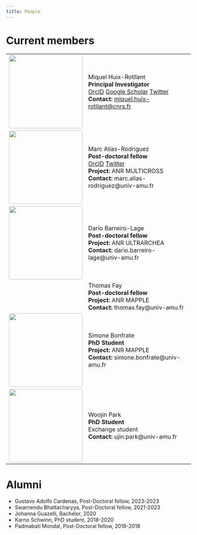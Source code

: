 ```yaml
---
title: People
---
```


<html>
  <style>
.page-header {
  color: #000;
  text-align: center;
  background-color: $header-bg-color;
  background-image: url("./images/header.png");
  background-repeat: no-repeat;
  background-size: cover;
  margin: 0 auto;

}
  .btn {
    color: #000;
    border-color: #000; 
    background-color: #fff;
  } 

  .btn:hover {
    color: #000;
    text-decoration: none;
    border-color: #000;
    background-color: #7c940ea1;
  }

table, tr, td, th{
padding: 10px;
margin: auto;
border: none;
}
</style>

<body>
<h1>Current members</h1> 

<table>
<tr>
  <td width="25%">
  <center>
  <image src="./images/miquel.png" position="center" style="border-radius: 4px; width: 200px"/>
  </center>
  </td>
  <td>
   Miquel Huix-Rotllant <br>
    <b>Principal Investigator</b><br>
  <a href="https://orcid.org/0000-0002-2131-7328" target="_blank">OrcID</a>
  <a href="https://scholar.google.com/citations?user=4-Y_V40AAAAJ" target="_blank">Google Scholar</a>
  <a href="https://twitter.com/HuixRotllant" target="_blank">Twitter</a>
  <br>
  <b>Contact:</b> <a href="mailto:miquel.huix-rotllant@cnrs.fr" target="_self" rel="noopener noreferrer">miquel.huix-rotllant@cnrs.fr</a><br>
  </td>
</tr>

<tr>
  <td width="25%">
  <center>
  <image src="./images/marc.png" position="center" style="border-radius: 4px; width: 200px"/>
  </center>
  </td>
  <td>
   Marc Alías-Rodriguez <br>
    <b>Post-doctoral fellow</b><br>
  <a href="https://orcid.org/0000-0002-1826-4552" target="_blank">OrcID</a>
  <a href="https://twitter.com/maliasrodrig" target="_blank">Twitter</a>
  <br>
  <b>Project:</b> ANR MULTICROSS<br>
  <b>Contact:</b> marc.alias-rodriguez@univ-amu.fr<br>
  </td>
</tr>
    
<tr>
  <td width="25%">
  <center>
  <image src="./images/dario.png" position="center" style="border-radius: 4px; width: 200px"/>
  </center>
  </td>
  <td>
   Darío Barreiro-Lage <br>
    <b>Post-doctoral fellow</b>
  <br>
  <b>Project:</b> ANR ULTRARCHEA<br>
  <b>Contact:</b> dario.barreiro-lage@univ-amu.fr<br>
  </td>
</tr>
    <tr>
  <td width="25%">
  <center>
  </center>
  </td>
  <td>
   Thomas Fay <br>
    <b>Post-doctoral fellow</b>
  <br>
  <b>Project:</b> ANR MAPPLE<br>
  <b>Contact:</b> thomas.fay@univ-amu.fr<br>
  </td>
</tr>
<tr>
  <td width="25%">
  <center>
  <image src="./images/simone.png" position="center" style="border-radius: 4px; width: 200px"/>
  </center>
  </td>
  <td>
   Simone Bonfrate <br>
    <b>PhD Student</b>
  <br>
  <b>Project:</b> ANR MAPPLE<br>
  <b>Contact:</b> simone.bonfrate@univ-amu.fr<br>
  </td>
</tr>
<tr>
  <td width="25%">
  <center>
  <image src="./images/woojin.jpeg" position="center" style="border-radius: 4px; width: 200px"/>
  </center>
  </td>
  <td>
   Woojin Park <br>
    <b>PhD Student</b>
  <br>
  Exchange student<br>
  <b>Contact:</b> ujin.park@univ-amu.fr<br>
  </td>
</tr>

  </table>    


<h1>Alumni</h1> 
<ul>
<li> Gustavo Adolfo Cardenas, Post-Doctoral fellow, 2023-2023 </li>
<li> Swarnendu Bhattacharyya, Post-Doctoral fellow, 2021-2023 </li>
<li> Johanna Guazelli, Bachelor, 2020 </li>
<li> Karno Schwinn, PhD student, 2018-2020 </li>
<li> Padmabati Mondal, Post-Doctoral fellow, 2018-2018</li>
</ul>

</body>
</html>



